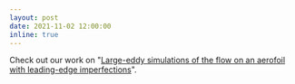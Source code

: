 ```yaml
---
layout: post
date: 2021-11-02 12:00:00
inline: true
---
```


Check out our work on "<a href="https://www.tandfonline.com/doi/abs/10.1080/14685248.2021.1973015">Large-eddy simulations of the flow on an aerofoil with leading-edge imperfections</a>". 
